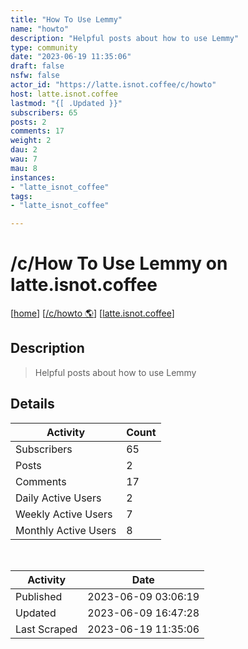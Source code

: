 ```yaml
---
title: "How To Use Lemmy" 
name: "howto"
description: "Helpful posts about how to use Lemmy"
type: community
date: "2023-06-19 11:35:06"
draft: false
nsfw: false
actor_id: "https://latte.isnot.coffee/c/howto"
host: latte.isnot.coffee
lastmod: "{[ .Updated }}"
subscribers: 65
posts: 2
comments: 17
weight: 2
dau: 2
wau: 7
mau: 8
instances:
- "latte_isnot_coffee"
tags: 
- "latte_isnot_coffee"

---
```


# /c/How To Use Lemmy on latte.isnot.coffee

[[home](/)]
[[/c/howto 🌎](https://latte.isnot.coffee/c/howto)]
[[latte.isnot.coffee](/instances/latte_isnot_coffee)]


## Description 

<blockquote class="description">
Helpful posts about how to use Lemmy
</blockquote>


## Details

| Activity | Count  |
|----------------------|---|
| Subscribers          | 65 |
| Posts                | 2  |
| Comments             | 17  |
| Daily Active Users   | 2  |
| Weekly Active Users  | 7  |
| Monthly Active Users | 8  |

<br>

| Activity | Date |
|----------------------|---|
| Published            | 2023-06-09 03:06:19 |
| Updated              | 2023-06-09 16:47:28 |
| Last Scraped         | 2023-06-19 11:35:06 |
